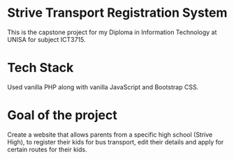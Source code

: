 # Strive Transport Registration System
This is the capstone project for my Diploma in Information Technology at UNISA for subject ICT3715.

# Tech Stack
Used vanilla PHP along with vanilla JavaScript and Bootstrap CSS.

# Goal of the project
Create a website that allows parents from a specific high school (Strive High), to register their kids for bus transport, edit their details and apply for certain routes for their kids.
